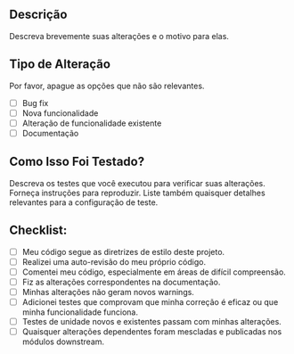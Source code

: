 ## Descrição

Descreva brevemente suas alterações e o motivo para elas.

## Tipo de Alteração

Por favor, apague as opções que não são relevantes.

- [ ] Bug fix
- [ ] Nova funcionalidade
- [ ] Alteração de funcionalidade existente
- [ ] Documentação

## Como Isso Foi Testado?

Descreva os testes que você executou para verificar suas alterações. Forneça instruções para reproduzir. Liste também quaisquer detalhes relevantes para a configuração de teste.

## Checklist:

- [ ] Meu código segue as diretrizes de estilo deste projeto.
- [ ] Realizei uma auto-revisão do meu próprio código.
- [ ] Comentei meu código, especialmente em áreas de difícil compreensão.
- [ ] Fiz as alterações correspondentes na documentação.
- [ ] Minhas alterações não geram novos warnings.
- [ ] Adicionei testes que comprovam que minha correção é eficaz ou que minha funcionalidade funciona.
- [ ] Testes de unidade novos e existentes passam com minhas alterações.
- [ ] Quaisquer alterações dependentes foram mescladas e publicadas nos módulos downstream.
